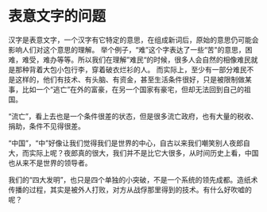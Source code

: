 # 表意文字的问题

汉字是表意文字，一个汉字有它特定的意思，在组成新词后，原始的意思仍可能会影响人们对这个意思的理解。
举个例子，“难”这个字表达了一些“苦"的意思，困难，难受，难办等等。所以我们在理解”难民“的时候，很多人会自然的相像难民就是那种背着大包小包行李，穿着破衣烂衫的人。
而实际上，至少有一部分难民不是这样的，他们有技术、有头脑、有资金，甚至生活条件很好，只是被限制做某事，比如一个“逃亡”在外的富豪，在另一个国家有豪宅，但却无法回到自己的祖国。

“流亡”，看上去也是一个条件很差的状态，但是很多流亡政府，也有大量的税收、捐助，条件不见得很差。

“中国”，“中”好像让我们觉得我们是世界的中心，自古以来我们嘲笑别人夜郎自大，而实际上呢？夜郎真的很大，我们并不是比它大很多，从时间历史上看，中国也从来不是世界的领导者。

我们的“四大发明”，也只是四个单独的小突破，不是一个系统的领先成都。造纸术传播的过程，其实是被外人打败，对方从战俘那里得到的技术。有什么好吹嘘的呢？

